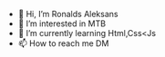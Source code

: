 - 👋 Hi, I’m Ronalds Aleksans
- 👀 I’m interested in MTB
- 🌱 I’m currently learning Html,Css<Js
- 📫 How to reach me DM

<!---
Ronalds-Aleksans/Ronalds-Aleksans is a ✨ special ✨ repository because its `README.md` (this file) appears on your GitHub profile.
You can click the Preview link to take a look at your changes.
--->

